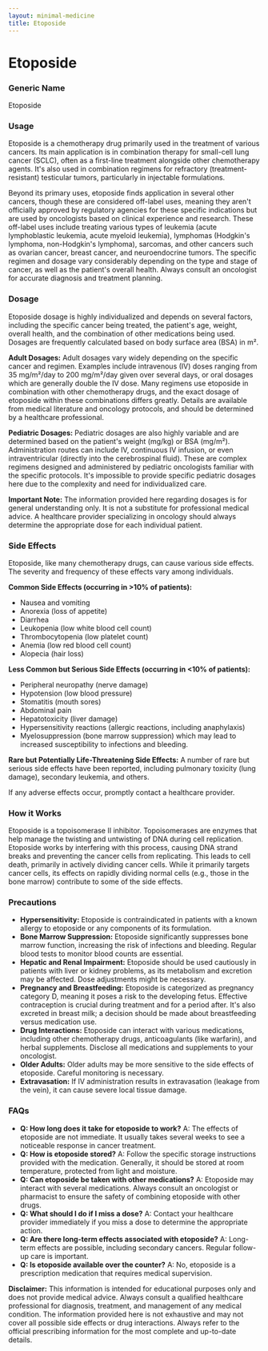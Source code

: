```yaml
---
layout: minimal-medicine
title: Etoposide
---
```


# Etoposide
### Generic Name
Etoposide

### Usage

Etoposide is a chemotherapy drug primarily used in the treatment of various cancers.  Its main application is in combination therapy for small-cell lung cancer (SCLC), often as a first-line treatment alongside other chemotherapy agents. It's also used in combination regimens for refractory (treatment-resistant) testicular tumors, particularly in injectable formulations.  

Beyond its primary uses, etoposide finds application in several other cancers, though these are considered off-label uses, meaning they aren't officially approved by regulatory agencies for these specific indications but are used by oncologists based on clinical experience and research. These off-label uses include treating various types of leukemia (acute lymphoblastic leukemia, acute myeloid leukemia), lymphomas (Hodgkin's lymphoma, non-Hodgkin's lymphoma), sarcomas, and other cancers such as ovarian cancer, breast cancer, and neuroendocrine tumors. The specific regimen and dosage vary considerably depending on the type and stage of cancer, as well as the patient's overall health.  Always consult an oncologist for accurate diagnosis and treatment planning.

### Dosage

Etoposide dosage is highly individualized and depends on several factors, including the specific cancer being treated, the patient's age, weight, overall health, and the combination of other medications being used. Dosages are frequently calculated based on body surface area (BSA) in m².  

**Adult Dosages:**  Adult dosages vary widely depending on the specific cancer and regimen.  Examples include intravenous (IV) doses ranging from 35 mg/m²/day to 200 mg/m²/day given over several days, or oral dosages which are generally double the IV dose.  Many regimens use etoposide in combination with other chemotherapy drugs, and the exact dosage of etoposide within these combinations differs greatly. Details are available from medical literature and oncology protocols, and should be determined by a healthcare professional.  

**Pediatric Dosages:**  Pediatric dosages are also highly variable and are determined based on the patient's weight (mg/kg) or BSA (mg/m²).  Administration routes can include IV, continuous IV infusion, or even intraventricular (directly into the cerebrospinal fluid).  These are complex regimens designed and administered by pediatric oncologists familiar with the specific protocols.  It's impossible to provide specific pediatric dosages here due to the complexity and need for individualized care.

**Important Note:** The information provided here regarding dosages is for general understanding only. It is not a substitute for professional medical advice.  A healthcare provider specializing in oncology should always determine the appropriate dose for each individual patient.


### Side Effects

Etoposide, like many chemotherapy drugs, can cause various side effects.  The severity and frequency of these effects vary among individuals.

**Common Side Effects (occurring in >10% of patients):**

* Nausea and vomiting
* Anorexia (loss of appetite)
* Diarrhea
* Leukopenia (low white blood cell count)
* Thrombocytopenia (low platelet count)
* Anemia (low red blood cell count)
* Alopecia (hair loss)


**Less Common but Serious Side Effects (occurring in <10% of patients):**

* Peripheral neuropathy (nerve damage)
* Hypotension (low blood pressure)
* Stomatitis (mouth sores)
* Abdominal pain
* Hepatotoxicity (liver damage)
* Hypersensitivity reactions (allergic reactions, including anaphylaxis)
*  Myelosuppression (bone marrow suppression) which may lead to increased susceptibility to infections and bleeding.


**Rare but Potentially Life-Threatening Side Effects:**  A number of rare but serious side effects have been reported, including pulmonary toxicity (lung damage),  secondary leukemia, and others.   


If any adverse effects occur, promptly contact a healthcare provider.


### How it Works

Etoposide is a topoisomerase II inhibitor. Topoisomerases are enzymes that help manage the twisting and untwisting of DNA during cell replication. Etoposide works by interfering with this process, causing DNA strand breaks and preventing the cancer cells from replicating. This leads to cell death, primarily in actively dividing cancer cells.  While it primarily targets cancer cells, its effects on rapidly dividing normal cells (e.g., those in the bone marrow) contribute to some of the side effects.


### Precautions

* **Hypersensitivity:** Etoposide is contraindicated in patients with a known allergy to etoposide or any components of its formulation.
* **Bone Marrow Suppression:** Etoposide significantly suppresses bone marrow function, increasing the risk of infections and bleeding. Regular blood tests to monitor blood counts are essential.
* **Hepatic and Renal Impairment:**  Etoposide should be used cautiously in patients with liver or kidney problems, as its metabolism and excretion may be affected. Dose adjustments might be necessary.
* **Pregnancy and Breastfeeding:** Etoposide is categorized as pregnancy category D, meaning it poses a risk to the developing fetus.  Effective contraception is crucial during treatment and for a period after.  It's also excreted in breast milk; a decision should be made about breastfeeding versus medication use.
* **Drug Interactions:** Etoposide can interact with various medications, including other chemotherapy drugs, anticoagulants (like warfarin), and herbal supplements.  Disclose all medications and supplements to your oncologist.
* **Older Adults:**  Older adults may be more sensitive to the side effects of etoposide. Careful monitoring is necessary.
* **Extravasation:**  If IV administration results in extravasation (leakage from the vein), it can cause severe local tissue damage.

### FAQs

* **Q: How long does it take for etoposide to work?** A:  The effects of etoposide are not immediate. It usually takes several weeks to see a noticeable response in cancer treatment.  
* **Q: How is etoposide stored?** A: Follow the specific storage instructions provided with the medication. Generally, it should be stored at room temperature, protected from light and moisture.
* **Q: Can etoposide be taken with other medications?** A:  Etoposide may interact with several medications. Always consult an oncologist or pharmacist to ensure the safety of combining etoposide with other drugs.
* **Q: What should I do if I miss a dose?** A: Contact your healthcare provider immediately if you miss a dose to determine the appropriate action.  
* **Q: Are there long-term effects associated with etoposide?** A:  Long-term effects are possible, including secondary cancers. Regular follow-up care is important.
* **Q: Is etoposide available over the counter?** A: No, etoposide is a prescription medication that requires medical supervision.


**Disclaimer:** This information is intended for educational purposes only and does not provide medical advice. Always consult a qualified healthcare professional for diagnosis, treatment, and management of any medical condition.  The information provided here is not exhaustive and may not cover all possible side effects or drug interactions.  Always refer to the official prescribing information for the most complete and up-to-date details.
